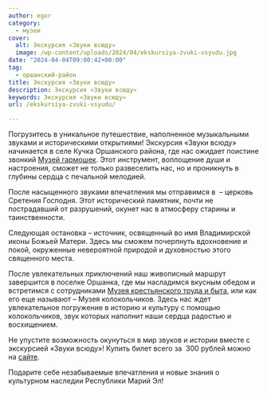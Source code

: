 ```yaml
---
author: egor
category:
  - музеи
cover:
  alt: Экскурсия «Звуки всюду»
  image: /wp-content/uploads/2024/04/ekskursiya-zvuki-vsyudu.jpg
date: "2024-04-04T09:00:42+00:00"
tag:
  - оршанский-район
title: Экскурсия «Звуки всюду»
description: Экскурсия «Звуки всюду»
keywords: Экскурсия «Звуки всюду»
url: /ekskursiya-zvuki-vsyudu/

---
```

Погрузитесь в уникальное путешествие, наполненное музыкальными звуками и историческими открытиями! Экскурсия «Звуки всюду» начинается в селе Кучка Оршанского района, где нас ожидает поистине звонкий [Музей гармошек](/muzej-garmoshki-s-kuchka/). Этот инструмент, воплощение души и настроения, сможет не только развеселить нас, но и проникнуть в глубины сердца с печальной мелодией.

После насыщенного звуками впечатления мы отправимся в  – церковь Сретения Господня. Этот исторический памятник, почти не пострадавший от разрушений, окунет нас в атмосферу старины и таинственности.

Следующая остановка – источник, освященный во имя Владимирской иконы Божьей Матери. Здесь мы сможем почерпнуть вдохновение и покой, окруженные невероятной природой и духовностью этого священного места.

После увлекательных приключений наш живописный маршрут завершится в поселке Оршанка, где мы насладимся вкусным обедом и встретимся с сотрудниками [Музея крестьянского труда и быта](/muzej-krestyanskogo-truda-i-byta/), или как его еще называют – Музея колокольчиков. Здесь нас ждет увлекательное погружение в историю и культуру с помощью колокольчиков, звук которых наполнит наши сердца радостью и восхищением.

Не упустите возможность окунуться в мир звуков и истории вместе с экскурсией «Звуки всюду»! Купить билет всего за  300 рублей можно на [сайте](https://muzei-orshanki.ru/#event/2115291).

Подарите себе незабываемые впечатления и новые знания о культурном наследии Республики Марий Эл!
